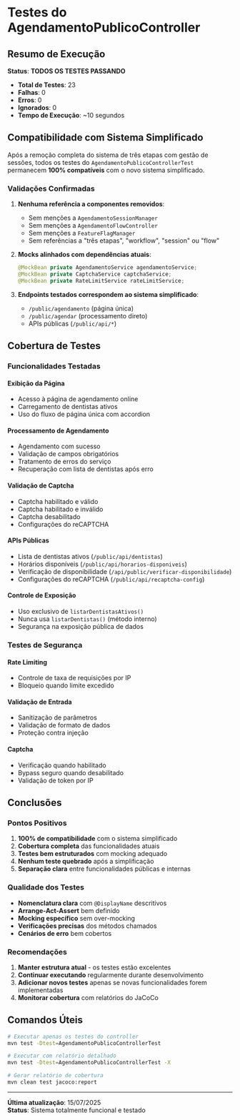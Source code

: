 # Testes do AgendamentoPublicoController

## Resumo de Execução

**Status**: **TODOS OS TESTES PASSANDO**

- **Total de Testes**: 23
- **Falhas**: 0
- **Erros**: 0
- **Ignorados**: 0
- **Tempo de Execução**: ~10 segundos

## Compatibilidade com Sistema Simplificado

Após a remoção completa do sistema de três etapas com gestão de sessões, todos os testes do `AgendamentoPublicoControllerTest` permanecem **100% compatíveis** com o novo sistema simplificado.

### **Validações Confirmadas**

1. **Nenhuma referência a componentes removidos**:
   - Sem menções a `AgendamentoSessionManager`
   - Sem menções a `AgendamentoFlowController`
   - Sem menções a `FeatureFlagManager`
   - Sem referências a "três etapas", "workflow", "session" ou "flow"

2. **Mocks alinhados com dependências atuais**:

   ```java
   @MockBean private AgendamentoService agendamentoService;
   @MockBean private CaptchaService captchaService;
   @MockBean private RateLimitService rateLimitService;
   ```

3. **Endpoints testados correspondem ao sistema simplificado**:
   - `/public/agendamento` (página única)
   - `/public/agendar` (processamento direto)
   - APIs públicas (`/public/api/*`)

## Cobertura de Testes

### **Funcionalidades Testadas**

#### **Exibição da Página**

- Acesso à página de agendamento online
- Carregamento de dentistas ativos
- Uso do fluxo de página única com accordion

#### **Processamento de Agendamento**

- Agendamento com sucesso
- Validação de campos obrigatórios
- Tratamento de erros do serviço
- Recuperação com lista de dentistas após erro

#### **Validação de Captcha**

- Captcha habilitado e válido
- Captcha habilitado e inválido
- Captcha desabilitado
- Configurações do reCAPTCHA

#### **APIs Públicas**

- Lista de dentistas ativos (`/public/api/dentistas`)
- Horários disponíveis (`/public/api/horarios-disponiveis`)
- Verificação de disponibilidade (`/api/public/verificar-disponibilidade`)
- Configurações do reCAPTCHA (`/public/api/recaptcha-config`)

#### **Controle de Exposição**

- Uso exclusivo de `listarDentistasAtivos()`
- Nunca usa `listarDentistas()` (método interno)
- Segurança na exposição pública de dados

### **Testes de Segurança**

#### **Rate Limiting**

- Controle de taxa de requisições por IP
- Bloqueio quando limite excedido

#### **Validação de Entrada**

- Sanitização de parâmetros
- Validação de formato de dados
- Proteção contra injeção

#### **Captcha**

- Verificação quando habilitado
- Bypass seguro quando desabilitado
- Validação de token por IP

## Conclusões

### **Pontos Positivos**

1. **100% de compatibilidade** com o sistema simplificado
2. **Cobertura completa** das funcionalidades atuais
3. **Testes bem estruturados** com mocking adequado
4. **Nenhum teste quebrado** após a simplificação
5. **Separação clara** entre funcionalidades públicas e internas

### **Qualidade dos Testes**

- **Nomenclatura clara** com `@DisplayName` descritivos
- **Arrange-Act-Assert** bem definido
- **Mocking específico** sem over-mocking
- **Verificações precisas** dos métodos chamados
- **Cenários de erro** bem cobertos

### **Recomendações**

1. **Manter estrutura atual** - os testes estão excelentes
2. **Continuar executando** regularmente durante desenvolvimento
3. **Adicionar novos testes** apenas se novas funcionalidades forem implementadas
4. **Monitorar cobertura** com relatórios do JaCoCo

## Comandos Úteis

```bash
# Executar apenas os testes do controller
mvn test -Dtest=AgendamentoPublicoControllerTest

# Executar com relatório detalhado
mvn test -Dtest=AgendamentoPublicoControllerTest -X

# Gerar relatório de cobertura
mvn clean test jacoco:report
```

---

**Última atualização**: 15/07/2025  
**Status**: Sistema totalmente funcional e testado
